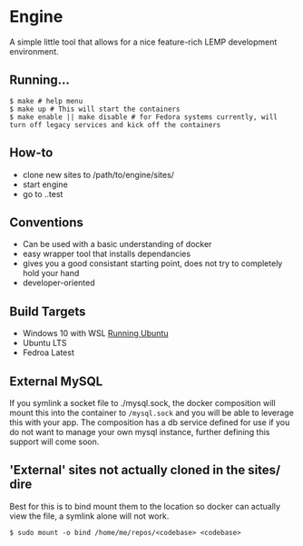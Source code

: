 # Engine

A simple little tool that allows for a nice feature-rich LEMP development environment.

## Running...

```
$ make # help menu
$ make up # This will start the containers
$ make enable || make disable # for Fedora systems currently, will turn off legacy services and kick off the containers
```

## How-to

* clone new sites to /path/to/engine/sites/<site>
* start engine
* go to <type>.<site>.test

## Conventions

* Can be used with a basic understanding of docker
* easy wrapper tool that installs dependancies
* gives you a good consistant starting point, does not try to completely hold your hand
* developer-oriented

## Build Targets

* Windows 10 with WSL [Running Ubuntu](https://www.microsoft.com/en-us/p/ubuntu/9nblggh4msv6?activetab=pivot:overviewtab)
* Ubuntu LTS
* Fedroa Latest


## External MySQL

If you symlink a socket file to ./mysql.sock, the docker composition will mount this into the container to `/mysql.sock`
and you will be able to leverage this with your app. The composition has a db service defined for use if you do not want
to manage your own mysql instance, further defining this support will come soon.

## 'External' sites not actually cloned in the sites/ dire

Best for this is to bind mount them to the location so docker can actually view the file, a symlink alone will not work.

```
$ sudo mount -o bind /home/me/repos/<codebase> <codebase>
```
